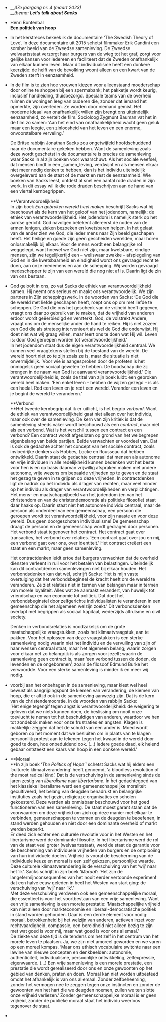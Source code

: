 - ___37e jaargang nr. 4 (maart 2023)_  
  ___thema:_ _**Let’s talk about Sacks**_
- Henri Bontenbal  
  **Een politiek van hoop**
- In het kerstreces bekeek ik de documentaire ‘The Swedish Theory of Love’. In deze documentaire uit 2015 schetst filmmaker Erik Gandini een somber beeld van de Zweedse samenleving. De Zweedse welvaartsstaat verzorgt haar burgers van de wieg tot het graf, zorgt voor gelijke kansen voor iedereen en faciliteert dat de Zweden onafhankelijk van elkaar kunnen leven. Maar dit individualisme heeft een donkere keerzijde: de helft van de bevolking woont alleen en een kwart van de Zweden sterft in eenzaamheid.
- In de film is te zien hoe vrouwen kiezen voor alleenstaand moederschap door online te shoppen bij een spermabank; het pakketje wordt keurig, inclusief handleiding, thuisbezorgd. Speciale teams van de overheid ruimen de woningen leeg van ouderen die, zonder dat iemand het opmerkte, zijn overleden. Ze worden door niemand gemist. Het moderne ideaal van onafhankelijk willen zijn brengt ons uiteindelijk eenzaamheid, zo vertelt de film. Socioloog Zygmunt Bauman vat het in de film zo samen: ‘Aan het eind van onafhankelijkheid wacht geen geluk maar een leegte, een zinloosheid van het leven en een enorme, onvoorstelbare verveling.’
  
  De Britse rabbijn Jonathan Sacks zou ongetwijfeld hoofdschuddend naar de documentaire gekeken hebben. Want de samenleving zoals deze wordt geschetst in de documentaire is precies de samenleving waar Sacks in al zijn boeken voor waarschuwt. Als het sociale weefsel, dat mensen bindt in een _samen_leving, verdwijnt en als mensen elkaar niet meer nodig denken te hebben, dan is het individu uiteindelijk overgeleverd aan de staat of de markt en rest de eenzaamheid. Wie boeken van Sacks leest, ontdekt al snel een aantal rode draden in zijn werk. In dit essay wil ik die rode draden beschrijven aan de hand van een viertal kernbegrippen.
  
  **Verantwoordelijkheid  
  In zijn boek _Een gebroken wereld heel maken_ beschrijft Sacks wat hij beschouwt als de kern van het geloof van het jodendom, namelijk: de ethiek van verantwoordelijkheid. Het jodendom is namelijk sterk op het aardse gericht. God navolgen betekent allereerst de noden van de armen lenigen, zieken bezoeken en kwetsbaren helpen. In het gelaat van de ander zien we God, die ieder mens naar Zijn beeld geschapen heeft. Het heilige en goede zijn geen gescheiden werelden, maar horen onlosmakelijk bij elkaar. Voor de mens wordt een belangrijke rol weggelegd, want hoewel we God niet zijn, maar kwetsbare, eindige mensen, zijn we tegelijkertijd een – weliswaar zwakke – afspiegeling van God en in die kwetsbaarheid en eindigheid wordt ons gevraagd recht te doen, aan onze medemens en aan de schepping. Wij worden gevraagd medeschepper te zijn van een wereld die nog niet af is. Daarin ligt de zin van ons bestaan.
- God gelooft in ons, zo vat Sacks de ethiek van verantwoordelijkheid samen. Hij neemt ons serieus en maakt ons verantwoordelijk. We zijn partners in Zijn scheppingswerk. In de woorden van Sacks: ‘De God die de wereld met liefde geschapen heeft, roept ons op om met liefde te scheppen. De God die ons het geschenk van de vrijheid heeft gegeven, vraagt ons daar zo gebruik van te maken, dat de vrijheid van anderen erdoor wordt geëerbiedigd en versterkt. God, de volstrekt Andere, vraagt ons om de menselijke ander de hand te reiken. Hij is niet zozeer een God die als strateeg intervenieert als wel de God die onderwijst. Hij doet niet wat wij graag willen, maar leert ons te doen wat Hij wil. Leven is: door God geroepen worden tot verantwoordelijkheid.’  
  In het jodendom staat dus de eigen verantwoordelijkheid centraal. We kunnen veel vraagtekens stellen bij de toestand van de wereld. De wereld hoort niet zo te zijn zoals ze is, maar die situatie is niet onvermijdelijk. ‘Voor wie is aangesproken door de profeten is het onmogelijk geen sociaal geweten te hebben. De boodschap die zij brengen in de naam van God is: aanvaard verantwoordelijkheid.’ Die verantwoordelijkheid is, zoals de titel van zijn boek luidt: een gebroken wereld heel maken. ‘Eén enkel leven – hebben de wijzen gezegd – is als een heelal. Red een leven en je redt een wereld. Verander een leven en je begint de wereld te veranderen.’
  
  **Verbond  
  **Het tweede kernbegrip dat ik er uitlicht, is het begrip _verbond_. Want de ethiek van verantwoordelijkheid gaat niet alleen over het individu, maar ook over de samenleving. De kern van zijn kritiek is dat de samenleving steeds vaker wordt beschouwd als een _contract_, maar niet als een verbond. Wat is het verschil tussen een contract en een verbond? Een contract wordt afgesloten op grond van het welbegrepen eigenbelang van beide partijen. Beide verwachten er voordeel van. Dat is ook de gedachte achter het concept van het sociale contract, zoals invloedrijke denkers als Hobbes, Locke en Rousseau dat hebben ontwikkeld. Daarin staat de gedachte centraal dat mensen als autonome en vrije individuen in alle redelijkheid kunnen bedenken wat het beste voor hen is en op basis daarvan vrijwillig afspraken maken met andere autonome, vrije wezens om bepaalde vrijheden op te geven en de staat het gezag te geven in te grijpen op deze vrijheden. In contractdenken ligt de nadruk op het individu als drager van rechten, maar veel minder op het individu als drager van verantwoordelijkheden en verplichtingen.  
  Het mens- en maatschappijbeeld van het jodendom (en van het christendom en van de christendemocratie als politieke filosofie) staat daar haaks op. Daarin staat niet het autonome individu centraal, maar de persoon als onderdeel van een gemeenschap, een persoon die geroepen wordt tot verantwoordelijkheid, voor zijn naaste en voor deze wereld. Dus geen doorgeschoten individualisme! De gemeenschap draagt de persoon en de gemeenschap wordt gedragen door personen. Het verbond staat tegenover het contract. Het contract gaat over transacties, het verbond over relaties. ‘Een contract gaat over jou en mij, een verbond gaat over ons, over identiteit.’ Het contract creëert een staat en een markt, maar geen samenleving.
  
  Het contractdenken leidt ertoe dat burgers verwachten dat de overheid diensten verleent in ruil voor het betalen van belastingen. Uiteindelijk kan dit contractdenken samenlevingen niet bij elkaar houden. Het verbondsdenken kan dat wél, schrijft Sacks: ‘Het is mijn vaste overtuiging dat het verbondsbeginsel de kracht heeft om de wereld te veranderen. Ze ziet relaties niet in termen van belangen maar in termen van morele loyaliteit. Alles wat ze aanraakt verandert, van huwelijk tot vriendschap en van economie tot politiek. Dat doet het verbondsbeginstel door zelfgerichte individualisten te veranderen in een gemeenschap die het algemeen welzijn zoekt.’ Dit verbondsdenken overlapt met begrippen als sociaal kapitaal, wederzijds altruïsme en civil society.
  
  Denken in verbondsrelaties is noodzakelijk om de grote maatschappelijke vraagstukken, zoals het klimaatvraagstuk, aan te pakken. Voor het oplossen van deze vraagstukken is een sterke samenleving nodig waarin niet het individu en de vervulling van zijn of haar wensen centraal staat, maar het algemeen belang; waarin zorgen voor elkaar net zo belangrijk is als zorgen voor jezelf; waarin de samenleving geen contract is, maar ‘een verbond tussen de doden, de levenden en de ongeborenen’, zoals de filosoof Edmund Burke het verwoordde. Voor een sterke samenleving is minder ik en meer wij nodig.
- voorbij aan het onbehagen in de samenleving, maar kiest wel heel bewust als aangrijpingspunt de kiemen van verandering, de kiemen van hoop, die er altijd ook in de samenleving aanwezig zijn. Dat is de kern van de christendemocratie. In de woorden van rabbijn Sacks:  
  ‘Het enige tegengif tegen angst is verantwoordelijkheid: de weigering te geloven dat we niets kunnen doen, de beslissing om nooit onze toevlucht te nemen tot het beschuldigen van anderen, waardoor we hen tot zondebok maken voor onze frustraties en angsten. Klagen is makkelijk: zeggen dat het de schuld van een ander is. Moed wordt geboren op het moment dat we besluiten om in plaats van te klagen persoonlijk protest aan te tekenen tegen het kwaad in de wereld door goed te doen, hoe onbeduidend ook. (…) Iedere goede daad, elk helend gebaar ontsteekt een kaars van hoop in een donkere wereld.’
- **Moraal  
  **In zijn boek ‘_The Politics of Hope’_’ schetst Sacks wat hij elders een ‘culturele klimaatverandering’ heeft genoemd, ‘a bloodless revolution of the most radical kind’. Dat is de verschuiving in de samenleving sinds de jaren zestig van _liberalisme_ naar _libertarisme_. In het gedachtegoed van het klassieke liberalisme werd een gemeenschappelijke moraliteit gecultiveerd, het belang van deugden benadrukt en belangrijke instituties zoals het gezin, religieuze organisaties en scholen gekoesterd. Deze werden als onmisbaar beschouwd voor het goed functioneren van een samenleving. De staat moest garant staan dat de voorwaarden om deze vrijheid om zich op deze manier met elkaar te verbinden, gemeenschappen te vormen en de deugden te beoefenen, in stand werden gehouden en niet door een dominante overheid of markt werden beperkt.  
  Er deed zich echter een culturele revolutie voor in het Westen en het libertarisme werd de dominante filosofie. In het libertarisme werd de rol van de staat veel groter (welvaartsstaat), werd de staat de garantie voor de bescherming van individuele vrijheden van burgers en de ontplooiing van hun individuele doelen. Vrijheid is vooral de bescherming van de individuele keuze en moraal is een zelf gekozen, persoonlijke waarde. Deze culturele klimaatverandering is de verschuiving van het ‘wij’ naar het ‘ik’. Sacks schrijft in zijn boek ‘_Moraal_’: ‘Het zijn de langetermijnconsequenties van het nooit eerder vertoonde experiment dat een halve eeuw geleden in heel het Westen van start ging: de verschuiving van ‘wij’ naar ‘ik’.’  
  Met deze verschuiving verdween ook een gemeenschappelijke moraal, die essentieel is voor het voortbestaan van een vrije samenleving. Want een vrije samenleving is een morele prestatie: ‘Maatschappelijke vrijheid kan niet alleen door markteconomie en liberaal-democratische politiek in stand worden gehouden. Daar is een derde element voor nodig: moraal, betrokkenheid bij het welzijn van anderen, actieven inzet voor rechtvaardigheid, compassie, een bereidheid niet alleen bezig te zijn met wat goed is voor mij, maar wat goed is voor ons allemaal.’  
  De ziekte van deze tijd is de tendens om het zelf in het centrum van het morele leven te plaatsen. Ja, we zijn niet amoreel geworden en we varen op een moreel kompas. ‘Maar ons ethisch vocabulaire switchte naar een lawine van nieuwe concepten en denkbeelden: autonomie, authenticiteit, individualisme, persoonlijke ontwikkeling, zelfexpressie, eigenwaarde. (…) Een vrije samenleving is een morele prestatie, een prestatie die wordt gerealiseerd door ons en onze gewoonten op het gebied van denken, praten en doen. Moraal kan niet worden uitbesteed omdat het afhankelijk is van ons allemaal. Zonder zelfbeheersing, zonder het vermogen nee te zeggen tegen onze instincten en zonder de gewoonten van het hart die we deugden noemen, zullen we ten slotte onze vrijheid verliezen.’ Zonder gemeenschappelijke moraal is er geen vrijheid, zonder de publieke moraal staat het individu weerloos tegenover de staat.
-